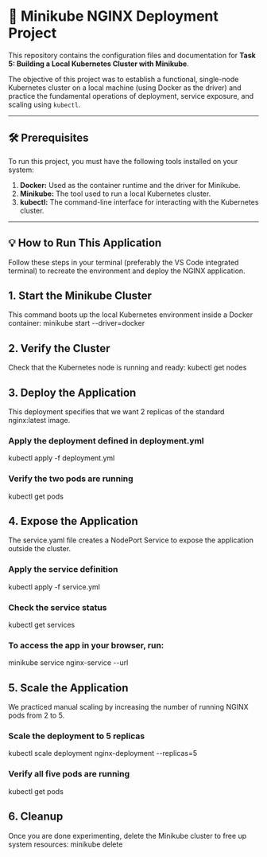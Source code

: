 # 🚀 Minikube NGINX Deployment Project

This repository contains the configuration files and documentation for **Task 5: Building a Local Kubernetes Cluster with Minikube**.

The objective of this project was to establish a functional, single-node Kubernetes cluster on a local machine (using Docker as the driver) and practice the fundamental operations of deployment, service exposure, and scaling using `kubectl`.

---

## 🛠️ Prerequisites

To run this project, you must have the following tools installed on your system:

1.  **Docker:** Used as the container runtime and the driver for Minikube.
2.  **Minikube:** The tool used to run a local Kubernetes cluster.
3.  **kubectl:** The command-line interface for interacting with the Kubernetes cluster.

---

## 💡 How to Run This Application

Follow these steps in your terminal (preferably the VS Code integrated terminal) to recreate the environment and deploy the NGINX application.

## 1. Start the Minikube Cluster

This command boots up the local Kubernetes environment inside a Docker container:
minikube start --driver=docker

## 2. Verify the Cluster
Check that the Kubernetes node is running and ready:
kubectl get nodes

## 3. Deploy the Application
This deployment specifies that we want 2 replicas of the standard nginx:latest image.
### Apply the deployment defined in deployment.yml
kubectl apply -f deployment.yml

### Verify the two pods are running
kubectl get pods

## 4. Expose the Application
The service.yaml file creates a NodePort Service to expose the application outside the cluster.
### Apply the service definition
kubectl apply -f service.yml

### Check the service status
kubectl get services

### To access the app in your browser, run:
minikube service nginx-service --url

## 5. Scale the Application
We practiced manual scaling by increasing the number of running NGINX pods from 2 to 5.
### Scale the deployment to 5 replicas
kubectl scale deployment nginx-deployment --replicas=5

### Verify all five pods are running
kubectl get pods

## 6. Cleanup
Once you are done experimenting, delete the Minikube cluster to free up system resources:
minikube delete